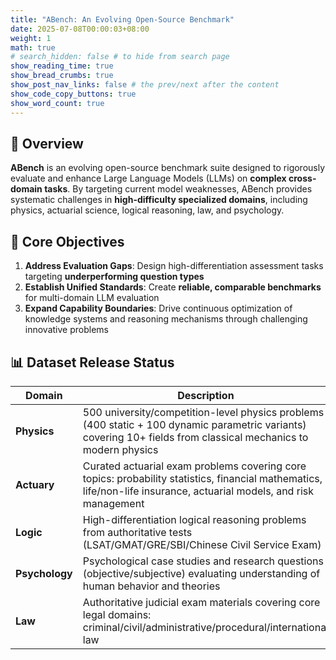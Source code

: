```yaml
---
title: "ABench: An Evolving Open-Source Benchmark"
date: 2025-07-08T00:00:03+08:00
weight: 1
math: true
# search_hidden: false # to hide from search page
show_reading_time: true
show_bread_crumbs: true
show_post_nav_links: false # the prev/next after the content
show_code_copy_buttons: true
show_word_count: true
---
```



## 🌟 Overview

**ABench** is an evolving open-source benchmark suite designed to rigorously evaluate and enhance Large Language Models (LLMs) on **complex cross-domain tasks**. By targeting current model weaknesses, ABench provides systematic challenges in **high-difficulty specialized domains**, including physics, actuarial science, logical reasoning, law, and psychology.

## 🎯 Core Objectives
1.  **Address Evaluation Gaps**: Design high-differentiation assessment tasks targeting **underperforming question types**
2.  **Establish Unified Standards**: Create **reliable, comparable benchmarks** for multi-domain LLM evaluation
3.  **Expand Capability Boundaries**: Drive continuous optimization of knowledge systems and reasoning mechanisms through challenging innovative problems

## 📊 Dataset Release Status

| Domain         | Description                                                                                                      | Status                          |
|----------------|------------------------------------------------------------------------------------------------------------------|---------------------------------|
| **Physics**    | 500 university/competition-level physics problems (400 static + 100 dynamic parametric variants) covering 10+ fields from classical mechanics to modern physics | [✅ Released](Physics/README.md) |
| **Actuary**    | Curated actuarial exam problems covering core topics: probability statistics, financial mathematics, life/non-life insurance, actuarial models, and risk management | [✅ Released](Actuary/README.md) |
| **Logic**      | High-differentiation logical reasoning problems from authoritative tests (LSAT/GMAT/GRE/SBI/Chinese Civil Service Exam) | 🔄 In Preparation               |
| **Psychology** | Psychological case studies and research questions (objective/subjective) evaluating understanding of human behavior and theories | 🔄 In Preparation               |
| **Law**        | Authoritative judicial exam materials covering core legal domains: criminal/civil/administrative/procedural/international law | 🔄 In Preparation               |